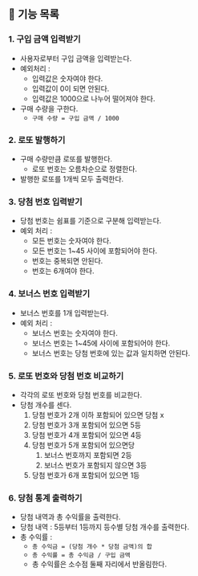 ## 📝 기능 목록

### 1. 구입 금액 입력받기

- 사용자로부터 구입 금액을 입력받는다.
- 예외처리 :
  - 입력값은 숫자여야 한다.
  - 입력값이 0이 되면 안된다.
  - 입력값은 1000으로 나누어 떨어져야 한다.
- 구매 수량을 구한다.
  - `구매 수량 = 구입 금액 / 1000`

### 2. 로또 발행하기

- 구매 수량만큼 로또를 발행한다.
  - 로또 번호는 오름차순으로 정렬한다.
- 발행한 로또를 1개씩 모두 출력한다.

### 3. 당첨 번호 입력받기

- 당첨 번호는 쉼표를 기준으로 구분해 입력받는다.
- 예외 처리 :
  - 모든 번호는 숫자여야 한다.
  - 모든 번호는 1~45 사이에 포함되어야 한다.
  - 번호는 중복되면 안된다.
  - 번호는 6개여야 한다.

### 4. 보너스 번호 입력받기

- 보너스 번호를 1개 입력받는다.
- 예외 처리 :
  - 보너스 번호는 숫자여야 한다.
  - 보너스 번호는 1~45에 사이에 포함되어야 한다.
  - 보너스 번호는 당첨 번호에 있는 값과 일치하면 안된다.

### 5. 로또 번호와 당첨 번호 비교하기

- 각각의 로또 번호와 당첨 번호를 비교한다.
- 당첨 개수를 센다.
  1. 당첨 번호가 2개 이하 포함되어 있으면 당첨 x
  2. 당첨 번호가 3개 포함되어 있으면 5등
  3. 당첨 번호가 4개 포함되어 있으면 4등
  4. 당첨 번호가 5개 포함되어 있으면당
     1. 보너스 번호까지 포함되면 2등
     2. 보너스 번호가 포함되지 않으면 3등
  5. 당첨 번호가 6개 포함되어 있으면 1등

### 6. 당첨 통계 출력하기

- 당첨 내역과 총 수익률을 출력한다.
- 당첨 내역 : 5등부터 1등까지 등수별 당첨 개수를 출력한다.
- 총 수익률 :
  - `총 수익금 = (당첨 개수 * 당첨 금액)의 합`
  - `총 수익률 = 총 수익금 / 구입 금액`
  - 총 수익률은 소수점 둘째 자리에서 반올림한다.
